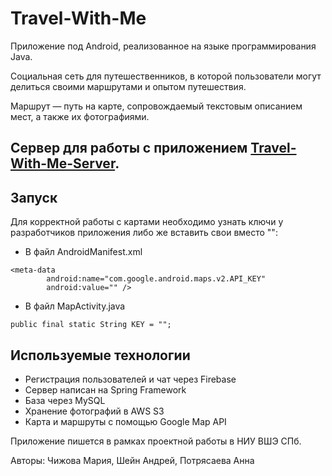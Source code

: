 # Travel-With-Me

Приложение под Android, реализованное на языке программирования Java.

Социальная сеть для путешественников, в которой пользователи могут делиться своими маршрутами и опытом путешествия. 

Маршрут — путь на карте, сопровождаемый текстовым описанием мест, а также их фотографиями. 

## Сервер для работы с приложением [Travel-With-Me-Server](https://github.com/MariaChizhova/Travel-With-Me).

## Запуск

Для корректной работы с картами необходимо узнать ключи у разработчиков приложения либо же вставить свои вместо "":

 * В файл AndroidManifest.xml
```
<meta-data
        android:name="com.google.android.maps.v2.API_KEY"
        android:value="" />
```

 * В файл MapActivity.java
```
public final static String KEY = "";
```
## Используемые технологии
 * Регистрация пользователей и чат через Firebase
 * Сервер написан на Spring Framework
 * База через MySQL
 * Хранение фотографий в AWS S3
 * Карта и маршруты с помощью Google Map API

Приложение пишется в рамках проектной работы в НИУ ВШЭ СПб.

Авторы: Чижова Мария, Шейн Андрей, Потрясаева Анна


